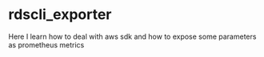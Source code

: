 # rdscli_exporter
Here I learn how to deal with aws sdk and how to expose some parameters as prometheus metrics
